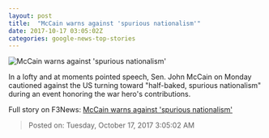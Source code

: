 ```yaml
---
layout: post
title:  "McCain warns against 'spurious nationalism'"
date: 2017-10-17 03:05:02Z
categories: google-news-top-stories
---
```


![McCain warns against 'spurious nationalism'](http://cdn.cnn.com/cnnnext/dam/assets/171016194846-joe-biden-john-mccain-1016-super-tease.jpg)

In a lofty and at moments pointed speech, Sen. John McCain on Monday cautioned against the US turning toward "half-baked, spurious nationalism" during an event honoring the war hero's contributions.


Full story on F3News: [McCain warns against 'spurious nationalism'](http://www.f3nws.com/n/kZtuvD)

> Posted on: Tuesday, October 17, 2017 3:05:02 AM
